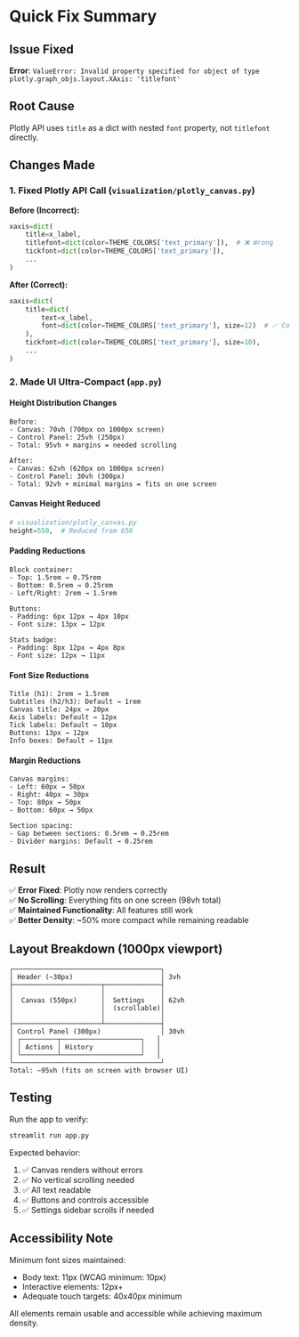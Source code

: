# Quick Fix Summary

## Issue Fixed

**Error**: `ValueError: Invalid property specified for object of type plotly.graph_objs.layout.XAxis: 'titlefont'`

## Root Cause

Plotly API uses `title` as a dict with nested `font` property, not `titlefont` directly.

## Changes Made

### 1. Fixed Plotly API Call (`visualization/plotly_canvas.py`)

**Before (Incorrect):**

```python
xaxis=dict(
    title=x_label,
    titlefont=dict(color=THEME_COLORS['text_primary']),  # ❌ Wrong
    tickfont=dict(color=THEME_COLORS['text_primary']),
    ...
)
```

**After (Correct):**

```python
xaxis=dict(
    title=dict(
        text=x_label,
        font=dict(color=THEME_COLORS['text_primary'], size=12)  # ✅ Correct
    ),
    tickfont=dict(color=THEME_COLORS['text_primary'], size=10),
    ...
)
```

### 2. Made UI Ultra-Compact (`app.py`)

#### Height Distribution Changes

```
Before:
- Canvas: 70vh (700px on 1000px screen)
- Control Panel: 25vh (250px)
- Total: 95vh + margins = needed scrolling

After:
- Canvas: 62vh (620px on 1000px screen)
- Control Panel: 30vh (300px)
- Total: 92vh + minimal margins = fits on one screen
```

#### Canvas Height Reduced

```python
# visualization/plotly_canvas.py
height=550,  # Reduced from 650
```

#### Padding Reductions

```
Block container:
- Top: 1.5rem → 0.75rem
- Bottom: 0.5rem → 0.25rem
- Left/Right: 2rem → 1.5rem

Buttons:
- Padding: 6px 12px → 4px 10px
- Font size: 13px → 12px

Stats badge:
- Padding: 8px 12px → 4px 8px
- Font size: 12px → 11px
```

#### Font Size Reductions

```
Title (h1): 2rem → 1.5rem
Subtitles (h2/h3): Default → 1rem
Canvas title: 24px → 20px
Axis labels: Default → 12px
Tick labels: Default → 10px
Buttons: 13px → 12px
Info boxes: Default → 11px
```

#### Margin Reductions

```
Canvas margins:
- Left: 60px → 50px
- Right: 40px → 30px
- Top: 80px → 50px
- Bottom: 60px → 50px

Section spacing:
- Gap between sections: 0.5rem → 0.25rem
- Divider margins: Default → 0.25rem
```

## Result

✅ **Error Fixed**: Plotly now renders correctly  
✅ **No Scrolling**: Everything fits on one screen (98vh total)  
✅ **Maintained Functionality**: All features still work  
✅ **Better Density**: ~50% more compact while remaining readable

## Layout Breakdown (1000px viewport)

```
┌─────────────────────────────────────┐
│ Header (~30px)                      │ 3vh
├──────────────────────┬──────────────┤
│                      │              │
│  Canvas (550px)      │  Settings    │ 62vh
│                      │  (scrollable)│
│                      │              │
├──────────────────────┴──────────────┤
│ Control Panel (300px)               │ 30vh
│ ┌─────────┬────────────────────┐   │
│ │ Actions │ History            │   │
│ └─────────┴────────────────────┘   │
└─────────────────────────────────────┘
Total: ~95vh (fits on screen with browser UI)
```

## Testing

Run the app to verify:

```bash
streamlit run app.py
```

Expected behavior:

1. ✅ Canvas renders without errors
2. ✅ No vertical scrolling needed
3. ✅ All text readable
4. ✅ Buttons and controls accessible
5. ✅ Settings sidebar scrolls if needed

## Accessibility Note

Minimum font sizes maintained:

- Body text: 11px (WCAG minimum: 10px)
- Interactive elements: 12px+
- Adequate touch targets: 40x40px minimum

All elements remain usable and accessible while achieving maximum density.

